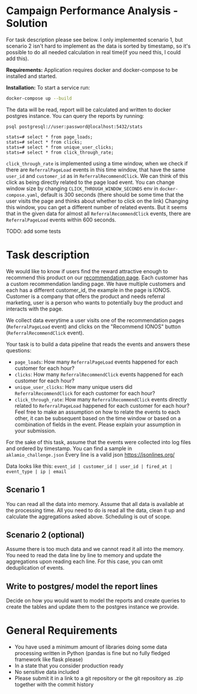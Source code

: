 # Campaign Performance Analysis - Solution

For task description please see below. I only implemented scenario 1, but scenario 2
isn't hard to implement as the data is sorted by timestamp, so it's possible to do all
needed calculation in real time(if you need this, I could add this). 

**Requirements:**
Application requires docker and docker-compose to be installed and started.

**Installation:**
To start a service run:
```bash
docker-compose up --build
```

The data will be read, report will be calculated and written to docker postgres instance. 
You can query the reports by running:

```
psql postgresql://user:password@localhost:5432/stats

stats=# select * from page_loads;
stats=# select * from clicks;
stats=# select * from unique_user_clicks;
stats=# select * from click_through_rate;
```

`click_through_rate` is implemented using a time window, when we check if there are `ReferralPageLoad` 
events in this time window, that have the same `user_id` and `customer_id` as in `ReferralRecommendClick`. 
We can think of this click as being directly related to the page load event. You can change window size by 
changing `CLICK_THROUGH_WINDOW_SECONDS` env in `docker-compose.yaml`, default is 300 seconds
(there should be some time that the user visits the page and thinks about whether to click on the link)
Сhanging this window, you can get a different number of related events. But it seems that in the given data for almost all `ReferralRecommendClick` events, there are 
`ReferralPageLoad` events within 600 seconds.

TODO: add some tests

# Task description

We would like to know if users find the reward attractive enough to recommend this product on our [recommendation page](referral.png). Each customer has a custom recommendation landing page. We have multiple customers and each has a different customer_id, the example in the page is IONOS. Customer is a company that offers the product and needs referral marketing, user is a person who wants to potentially buy the product and interacts with the page. 

We collect data everytime a user visits one of the recommendation pages (`ReferralPageLoad` event) and clicks on the "Recommend IONOS" button (`ReferralRecommendClick` event).

Your task is to build a data pipeline that reads the events and answers these questions:

- `page_loads`: How many `ReferralPageLoad` events happened for each customer for each hour?
- `clicks`: How many `ReferralRecommendClick` events happened for each customer for each hour?
- `unique_user_clicks`: How many unique users did `ReferralRecommendClick` for each customer for each hour?
- `click_through_rate`: How many `ReferralRecommendClick` events directly related to `ReferralPageLoad` happened for each customer for each hour?
Feel free to make an assumption on how to relate the events to each other, it can be subsequent based on the time window
or based on a combination of fields in the event. Please explain your assumption in your submission.  

For the sake of this task, assume that the events were collected into log files and ordered by timestamp. 
You can find a sample in `aklamio_challenge.json` Every line is a valid json https://jsonlines.org/ 

Data looks like this:
`event_id | customer_id | user_id | fired_at | event_type | ip | email`

## Scenario 1

You can read all the data into memory. Assume that all data is available at the processing time. All you need to do is read all the data,
clean it up and calculate the aggregations asked above. 
Scheduling is out of scope.

## Scenario 2 (optional)

Assume there is too much data and we cannot read it all into the memory. You need to read the data line by line to memory and
update the aggregations upon reading each line. For this case, you can omit deduplication of events.

## Write to postgres/ model the report lines

Decide on how you would want to model the reports and create queries to create the tables and update them to the postgres instance we provide. 

# General Requirements

- You have used a minimum amount of libraries doing some data processing written in Python (pandas is fine but no fully fledged framework like flask please)
- In a state that you consider production ready
- No sensitive data included
- Please submit it in a link to a git repository or the git repository as .zip together with the commit history
